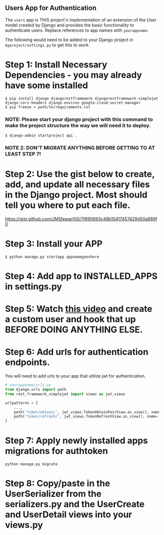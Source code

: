 ## Users App for Authentication
The `users` app is THIS project's implementation of an extension of the User model created by Django and provides the basic functionality to authenticate users. Replace references to app names with `yourappname`.

The following would need to be added to your Django project in `myproject/settings.py` to get this to work.

# Step 1: Install Necessary Dependencies - you may already have some installed
`$ pip install django djangorestframework djangorestframework-simplejwt django-cors-headers django-environ google-cloud-secret-manager`  
`$ pip freeze > path/to/requirements.txt`

### NOTE: Please start your django project with this command to make the project structure the way we will need it to deploy.
`$ django-admin startproject api .`
### NOTE 2: DON'T MIGRATE ANYTHING BEFORE GETTING TO AT LEAST STEP 7!

# Step 2: Use the gist below to create, add, and update all necessary files in the Django project. Most should tell you where to put each file.
https://gist.github.com/JMStewart00/7f890693c48b15417457429d50a689f0  

# Step 3: Install your APP
`$ python manage.py startapp appnamegoeshere`

# Step 4: Add app to INSTALLED_APPS in settings.py  
# Step 5: Watch [this video](https://youtu.be/SYn1Cq5LJcM) and create a custom user and hook that up BEFORE DOING ANYTHING ELSE. 

# Step 6: Add urls for authentication endpoints.
You will need to add urls to your app that utilize jwt for authentication.

```python
# yourappname/urls.py
from django.urls import path
from rest_framework_simplejwt import views as jwt_views

urlpatterns = [
    ...,
    path('token/obtain/', jwt_views.TokenObtainPairView.as_view(), name='token_create'),  # override sjwt stock token
    path('token/refresh/', jwt_views.TokenRefreshView.as_view(), name='token_refresh'),
]
```

# Step 7: Apply newly installed apps migrations for authtoken
`python manage.py migrate`

# Step 8: Copy/paste in the UserSerializer from the serializers.py and the UserCreate and UserDetail views into your views.py
